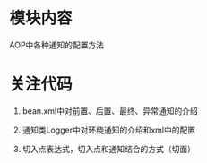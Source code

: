# 模块内容

AOP中各种通知的配置方法

# 关注代码

1. bean.xml中对前置、后置、最终、异常通知的介绍

2. 通知类Logger中对环绕通知的介绍和xml中的配置

3. 切入点表达式，切入点和通知结合的方式（切面）
